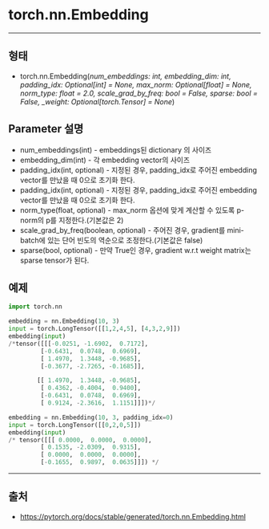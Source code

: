 # torch.nn.Embedding #
-------------------
## 형태 ##
* torch.nn.Embedding(*num_embeddings: int, embedding_dim: int, padding_idx: Optional[int] = None, max_norm: Optional[float] = None, norm_type: float = 2.0, scale_grad_by_freq: bool = False, sparse: bool = False, _weight: Optional[torch.Tensor] = None*)

## Parameter 설명 ##
* num_embeddings(int) - embeddings된 dictionary 의 사이즈
* embedding_dim(int) - 각 embedding vector의 사이즈
* padding_idx(int, optional) - 지정된 경우, padding_idx로 주어진 embedding vector를 만났을 때 0으로 초기화 한다.
* padding_idx(int, optional) - 지정된 경우, padding_idx로 주어진 embedding vector를 만났을 때 0으로 초기화 한다.
* norm_type(float, optional) - max_norm 옵션에 맞게 계산할 수 있도록 p-norm의 p를 지정한다.(기본값은 2)
* scale_grad_by_freq(boolean, optional) - 주어진 경우, gradient를 mini-batch에 있는 단어 빈도의 역순으로 조정한다.(기본값은 false)
* sparse(bool, optional) - 만약 True인 경우, gradient w.r.t weight matrix는 sparse tensor가 된다.

## 예제 ##
```python
import torch.nn

embedding = nn.Embedding(10, 3)
input = torch.LongTensor([[1,2,4,5], [4,3,2,9]])
embedding(input)
/*tensor([[[-0.0251, -1.6902,  0.7172],
         [-0.6431,  0.0748,  0.6969],
         [ 1.4970,  1.3448, -0.9685],
         [-0.3677, -2.7265, -0.1685]],

        [[ 1.4970,  1.3448, -0.9685],
         [ 0.4362, -0.4004,  0.9400],
         [-0.6431,  0.0748,  0.6969],
         [ 0.9124, -2.3616,  1.1151]]])*/

embedding = nn.Embedding(10, 3, padding_idx=0)
input = torch.LongTensor([[0,2,0,5]])
embedding(input)
/* tensor([[[ 0.0000,  0.0000,  0.0000],
         [ 0.1535, -2.0309,  0.9315],
         [ 0.0000,  0.0000,  0.0000],
         [-0.1655,  0.9897,  0.0635]]]) */
```
----------------
## 출처 ##
* <https://pytorch.org/docs/stable/generated/torch.nn.Embedding.html>